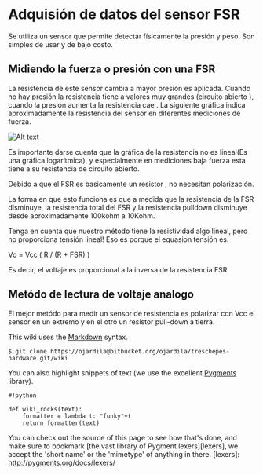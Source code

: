 # Adquisión de datos del sensor FSR

Se utiliza un sensor que permite detectar físicamente la presión y peso. Son simples de usar y de bajo costo. 

## Midiendo la fuerza o presión con una FSR
La resistencia de este sensor cambia a mayor presión es aplicada. Cuando no hay presión la resistencia tiene a valores muy grandes 
(circuito abierto ), cuando la presión aumenta la resistencia cae . La siguiente gráfica indica aproximadamente la resistencia del 
sensor en diferentes mediciones de fuerza.

![Alt text](forceflex.jpg)

Es importante darse cuenta que la gráfica de la resistencia no es lineal(Es una gráfica logarítmica), y especialmente en mediciones 
baja fuerza esta tiene a su resistencia de circuito abierto.

Debido a que el FSR es basicamente un resistor , no necesitan polarización.

La forma en que esto funciona es que a medida que la resistencia de la FSR disminuye, la resistencia total del FSR y la resistencia 
pulldown disminuye desde aproximadamente 100kohm a 10Kohm.

Tenga en cuenta que nuestro método tiene la resistividad algo lineal, pero no proporciona tensión lineal! Eso es porque el equasion tensión es:

Vo = Vcc ( R / (R + FSR) )

Es decir, el voltaje es proporcional a la inversa de la resistencia FSR.


## Metódo de lectura de voltaje analogo
El mejor metódo para medir un sensor de resistencia es polarizar con Vcc el sensor en un extremo y en el otro un resistor pull-down a tierra.

This wiki uses the [Markdown](http://daringfireball.net/projects/markdown/) syntax.


```
$ git clone https://ojardila@bitbucket.org/ojardila/treschepes-hardware.git/wiki
```


You can also highlight snippets of text (we use the excellent [Pygments][] library).

[Pygments]: http://pygments.org/

```
#!python

def wiki_rocks(text):
    formatter = lambda t: "funky"+t
    return formatter(text)
```


You can check out the source of this page to see how that's done, and make sure to bookmark [the vast library of Pygment lexers][lexers], we accept the 'short name' or the 'mimetype' of anything in there.
[lexers]: http://pygments.org/docs/lexers/


